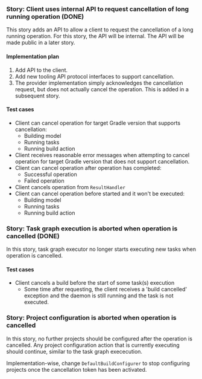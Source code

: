 ### Story: Client uses internal API to request cancellation of long running operation (DONE)

This story adds an API to allow a client to request the cancellation of a long running operation. For this story, the
API will be internal. The API will be made public in a later story.

#### Implementation plan

1. Add API to the client.
2. Add new tooling API protocol interfaces to support cancellation.
3. The provider implementation simply acknowledges the cancellation request, but does not actually cancel the operation. This is added in a
subsequent story.

#### Test cases

- Client can cancel operation for target Gradle version that supports cancellation:
    - Building model
    - Running tasks
    - Running build action
- Client receives reasonable error messages when attempting to cancel operation for target Gradle version that does not support cancellation.
- Client can cancel operation after operation has completed:
    - Successful operation
    - Failed operation
- Client cancels operation from `ResultHandler`
- Client can cancel operation before started and it won't be executed:
    - Building model
    - Running tasks
    - Running build action

### Story: Task graph execution is aborted when operation is cancelled (DONE)

In this story, task graph executor no longer starts executing new tasks when operation is cancelled.

#### Test cases

- Client cancels a build before the start of some task(s) execution
    - Some time after requesting, the client receives a 'build cancelled' exception and the daemon is still running and the task is not executed.

### Story: Project configuration is aborted when operation is cancelled

In this story, no further projects should be configured after the operation is cancelled. Any project configuration
action that is currently executing should continue, similar to the task graph exececution.

Implementation-wise, change `DefaultBuildConfigurer` to stop configuring projects once the cancellation
token has been activated.
